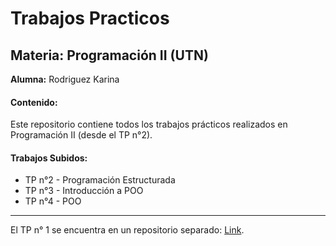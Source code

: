# Trabajos Practicos
## Materia: Programación II (UTN)

**Alumna:** Rodriguez Karina

#### Contenido:
Este repositorio contiene todos los trabajos prácticos realizados en Programación II (desde el TP n°2).

#### Trabajos Subidos:
* TP n°2 - Programación Estructurada
* TP n°3 - Introducción a POO
* TP n°4 - POO

---

El TP n° 1 se encuentra en un repositorio separado: [Link](https://github.com/k4ry32/UTN-TUPaD-P2-TP1.git).
